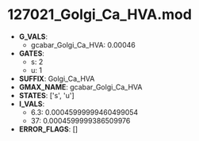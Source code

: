 # 127021_Golgi_Ca_HVA.mod

- **G_VALS**:
  - gcabar_Golgi_Ca_HVA: 0.00046
- **GATES**:
  - s: 2
  - u: 1
- **SUFFIX**: Golgi_Ca_HVA
- **GMAX_NAME**: gcabar_Golgi_Ca_HVA
- **STATES**: ['s', 'u']
- **I_VALS**:
  - 6.3: 0.00045999999460499054
  - 37: 0.0004599999386509976
- **ERROR_FLAGS**: []
